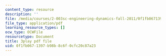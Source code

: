 ```yaml
---
content_type: resource
description: ''
file: /media/courses/2-003sc-engineering-dynamics-fall-2011/0f1fb0671397b98b8c6f0cfc20c87a23_YZ9y4zcfCPs.pdf
file_type: application/pdf
learning_resource_types: []
ocw_type: OCWFile
resourcetype: Document
title: 3play pdf file
uid: 0f1fb067-1397-b98b-8c6f-0cfc20c87a23
---
```

